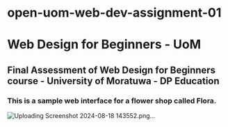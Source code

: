 # open-uom-web-dev-assignment-01
# Web Design for Beginners - UoM
## Final Assessment of Web Design for Beginners course - University of Moratuwa - DP Education
### This is a sample web interface for a flower shop called Flora.
![Uploading Screenshot 2024-08-18 143552.png…]()
